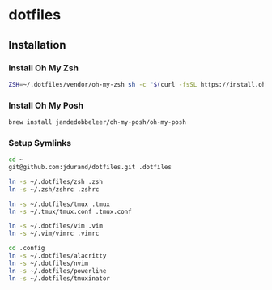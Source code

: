 # dotfiles

## Installation

### Install Oh My Zsh
```sh
ZSH=~/.dotfiles/vendor/oh-my-zsh sh -c "$(curl -fsSL https://install.ohmyz.sh/)"
```

### Install Oh My Posh
```sh
brew install jandedobbeleer/oh-my-posh/oh-my-posh
```

### Setup Symlinks
```sh
cd ~
git@github.com:jdurand/dotfiles.git .dotfiles

ln -s ~/.dotfiles/zsh .zsh
ln -s ~/.zsh/zshrc .zshrc

ln -s ~/.dotfiles/tmux .tmux
ln -s ~/.tmux/tmux.conf .tmux.conf

ln -s ~/.dotfiles/vim .vim
ln -s ~/.vim/vimrc .vimrc

cd .config
ln -s ~/.dotfiles/alacritty
ln -s ~/.dotfiles/nvim
ln -s ~/.dotfiles/powerline
ln -s ~/.dotfiles/tmuxinator
```
